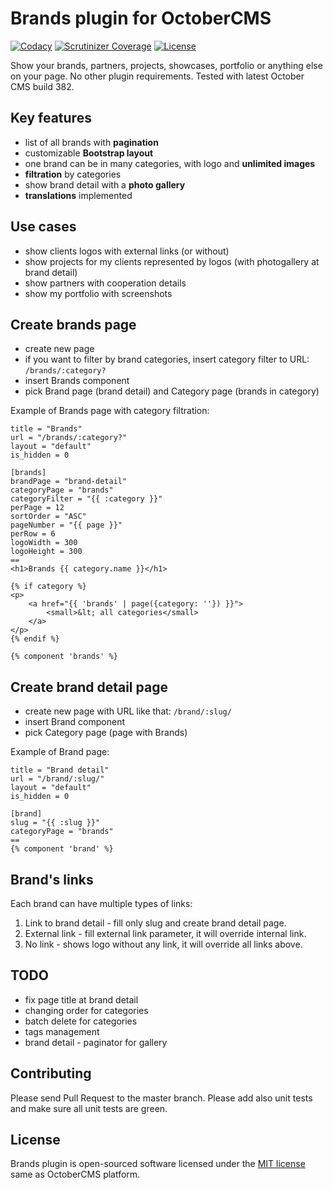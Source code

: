 # Brands plugin for OctoberCMS

[![Codacy](https://img.shields.io/codacy/d74cf67246dc48b48971de7ab928650e.svg)](https://www.codacy.com/app/vojtasvoboda/oc-brands-plugin)
[![Scrutinizer Coverage](https://img.shields.io/scrutinizer/g/vojtasvoboda/oc-brands-plugin.svg)](https://scrutinizer-ci.com/g/vojtasvoboda/oc-brands-plugin/?branch=master)
[![License](https://img.shields.io/badge/license-MIT-blue.svg)](https://github.com/vojtasvoboda/oc-brands-plugin/blob/master/LICENSE)

Show your brands, partners, projects, showcases, portfolio or anything else on your page. No other plugin requirements. 
Tested with latest October CMS build 382.

## Key features

- list of all brands with **pagination**
- customizable **Bootstrap layout**
- one brand can be in many categories, with logo and **unlimited images**
- **filtration** by categories
- show brand detail with a **photo gallery**
- **translations** implemented

## Use cases

- show clients logos with external links (or without)
- show projects for my clients represented by logos (with photogallery at brand detail)
- show partners with cooperation details
- show my portfolio with screenshots

## Create brands page

- create new page
- if you want to filter by brand categories, insert category filter to URL: `/brands/:category?`
- insert Brands component
- pick Brand page (brand detail) and Category page (brands in category)

Example of Brands page with category filtration:

```
title = "Brands"
url = "/brands/:category?"
layout = "default"
is_hidden = 0

[brands]
brandPage = "brand-detail"
categoryPage = "brands"
categoryFilter = "{{ :category }}"
perPage = 12
sortOrder = "ASC"
pageNumber = "{{ page }}"
perRow = 6
logoWidth = 300
logoHeight = 300
==
<h1>Brands {{ category.name }}</h1>

{% if category %}
<p>
    <a href="{{ 'brands' | page({category: ''}) }}">
        <small>&lt; all categories</small>
    </a>
</p>
{% endif %}

{% component 'brands' %}
```

## Create brand detail page

- create new page with URL like that: `/brand/:slug/`
- insert Brand component
- pick Category page (page with Brands)

Example of Brand page:

```
title = "Brand detail"
url = "/brand/:slug/"
layout = "default"
is_hidden = 0

[brand]
slug = "{{ :slug }}"
categoryPage = "brands"
==
{% component 'brand' %}
```

## Brand's links

Each brand can have multiple types of links:

1. Link to brand detail - fill only slug and create brand detail page.
2. External link - fill external link parameter, it will override internal link.
3. No link - shows logo without any link, it will override all links above.

## TODO

- fix page title at brand detail
- changing order for categories
- batch delete for categories
- tags management
- brand detail - paginator for gallery

## Contributing

Please send Pull Request to the master branch. Please add also unit tests and make sure all unit tests are green.

## License

Brands plugin is open-sourced software licensed under the [MIT license](http://opensource.org/licenses/MIT) same as OctoberCMS platform.
